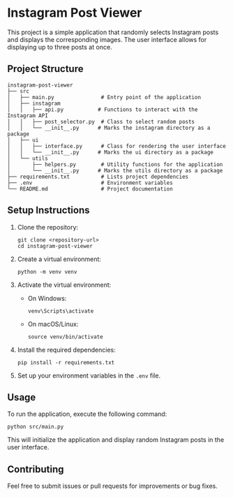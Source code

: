# Instagram Post Viewer

This project is a simple application that randomly selects Instagram posts and displays the corresponding images. The user interface allows for displaying up to three posts at once.

## Project Structure

```
instagram-post-viewer
├── src
│   ├── main.py               # Entry point of the application
│   ├── instagram
│   │   ├── api.py           # Functions to interact with the Instagram API
│   │   ├── post_selector.py  # Class to select random posts
│   │   └── __init__.py      # Marks the instagram directory as a package
│   ├── ui
│   │   ├── interface.py      # Class for rendering the user interface
│   │   └── __init__.py      # Marks the ui directory as a package
│   └── utils
│       ├── helpers.py        # Utility functions for the application
│       └── __init__.py      # Marks the utils directory as a package
├── requirements.txt          # Lists project dependencies
├── .env                      # Environment variables
└── README.md                 # Project documentation
```

## Setup Instructions

1. Clone the repository:
   ```
   git clone <repository-url>
   cd instagram-post-viewer
   ```

2. Create a virtual environment:
   ```
   python -m venv venv
   ```

3. Activate the virtual environment:
   - On Windows:
     ```
     venv\Scripts\activate
     ```
   - On macOS/Linux:
     ```
     source venv/bin/activate
     ```

4. Install the required dependencies:
   ```
   pip install -r requirements.txt
   ```

5. Set up your environment variables in the `.env` file.

## Usage

To run the application, execute the following command:
```
python src/main.py
```

This will initialize the application and display random Instagram posts in the user interface.

## Contributing

Feel free to submit issues or pull requests for improvements or bug fixes.